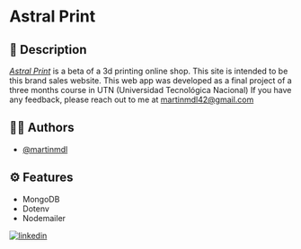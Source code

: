# Astral Print

## 📃 Description

[*Astral Print*](https://astralprint.herokuapp.com/) is a beta of a 3d printing online shop. This site is intended to be this brand sales website.
This web app was developed as a final project of a three months course in UTN (Universidad Tecnológica Nacional)
If you have any feedback, please reach out to me at martinmdl42@gmail.com

## 👨‍💻 Authors

- [@martinmdl](https://www.github.com/martinmdl)

## ⚙ Features

- MongoDB
- Dotenv
- Nodemailer


[![linkedin](https://img.shields.io/badge/linkedin-0A66C2?style=for-the-badge&logo=linkedin&logoColor=white)](https://www.linkedin.com/in/martinmdl/)